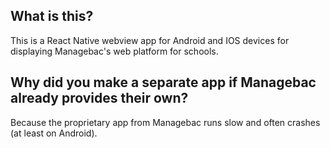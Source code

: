 ## What is this?
This is a React Native webview app for Android and IOS devices for displaying Managebac's web platform for schools.

## Why did you make a separate app if Managebac already provides their own?
Because the proprietary app from Managebac runs slow and often crashes (at least on Android).
